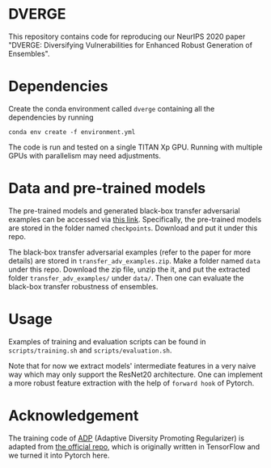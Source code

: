 # DVERGE
This repository contains code for reproducing our NeurIPS 2020 paper "DVERGE: Diversifying Vulnerabilities for Enhanced Robust Generation of Ensembles".

# Dependencies
Create the conda environment called `dverge` containing all the dependencies by running
```
conda env create -f environment.yml
```
The code is run and tested on a single TITAN Xp GPU. Running with multiple GPUs with parallelism may need adjustments.

# Data and pre-trained models
The pre-trained models and generated black-box transfer adversarial examples can be accessed via [this link](https://drive.google.com/drive/folders/1i96Bk_bCWXhb7afSNp1t3woNjO1kAMDH?usp=sharing). Specifically, the pre-trained models are stored in the folder named `checkpoints`. Download and put it under this repo.

The black-box transfer adversarial examples (refer to the paper for more details) are stored in `transfer_adv_examples.zip`. Make a folder named `data` under this repo. Download the zip file, unzip the it, and put the extracted folder `transfer_adv_examples/` under `data/`. Then one can evaluate the black-box transfer robustness of ensembles.

# Usage
Examples of training and evaluation scripts can be found in `scripts/training.sh` and `scripts/evaluation.sh`.

Note that for now we extract models' intermediate features in a very naive way which may only support the ResNet20 architecture. One can implement a more robust feature extraction with the help of `forward hook` of Pytorch.

# Acknowledgement
The training code of [ADP](https://arxiv.org/pdf/1901.08846.pdf) (Adaptive Diversity Promoting Regularizer) is adapted from [the official repo](https://github.com/P2333/Adaptive-Diversity-Promoting), which is originally written in TensorFlow and we turned it into Pytorch here.
